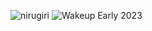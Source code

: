 ![nirugiri](https://img.shields.io/static/v1?label=nirugiri&message=1298743&color=ff69b4)
![Wakeup Early 2023](https://img.shields.io/badge/Wakeup_Early_2023-22/24-blue)
